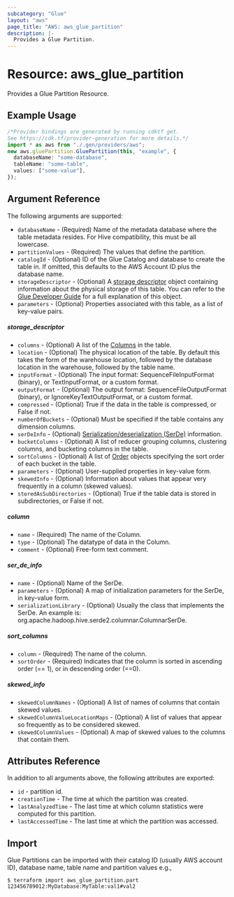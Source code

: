 ```yaml
---
subcategory: "Glue"
layout: "aws"
page_title: "AWS: aws_glue_partition"
description: |-
  Provides a Glue Partition.
---
```


# Resource: aws\_glue\_partition

Provides a Glue Partition Resource.

## Example Usage

```typescript
/*Provider bindings are generated by running cdktf get.
See https://cdk.tf/provider-generation for more details.*/
import * as aws from "./.gen/providers/aws";
new aws.gluePartition.GluePartition(this, "example", {
  databaseName: "some-database",
  tableName: "some-table",
  values: ["some-value"],
});

```

## Argument Reference

The following arguments are supported:

* `databaseName` - (Required) Name of the metadata database where the table metadata resides. For Hive compatibility, this must be all lowercase.
* `partitionValues` - (Required) The values that define the partition.
* `catalogId` - (Optional) ID of the Glue Catalog and database to create the table in. If omitted, this defaults to the AWS Account ID plus the database name.
* `storageDescriptor` - (Optional) A [storage descriptor](#storage_descriptor) object containing information about the physical storage of this table. You can refer to the [Glue Developer Guide](https://docs.aws.amazon.com/glue/latest/dg/aws-glue-api-catalog-tables.html#aws-glue-api-catalog-tables-StorageDescriptor) for a full explanation of this object.
* `parameters` - (Optional) Properties associated with this table, as a list of key-value pairs.

##### storage\_descriptor

* `columns` - (Optional) A list of the [Columns](#column) in the table.
* `location` - (Optional) The physical location of the table. By default this takes the form of the warehouse location, followed by the database location in the warehouse, followed by the table name.
* `inputFormat` - (Optional) The input format: SequenceFileInputFormat (binary), or TextInputFormat, or a custom format.
* `outputFormat` - (Optional) The output format: SequenceFileOutputFormat (binary), or IgnoreKeyTextOutputFormat, or a custom format.
* `compressed` - (Optional) True if the data in the table is compressed, or False if not.
* `numberOfBuckets` - (Optional) Must be specified if the table contains any dimension columns.
* `serDeInfo` - (Optional) [Serialization/deserialization (SerDe)](#ser_de_info) information.
* `bucketColumns` - (Optional) A list of reducer grouping columns, clustering columns, and bucketing columns in the table.
* `sortColumns` - (Optional) A list of [Order](#sort_columns) objects specifying the sort order of each bucket in the table.
* `parameters` - (Optional) User-supplied properties in key-value form.
* `skewedInfo` - (Optional) Information about values that appear very frequently in a column (skewed values).
* `storedAsSubDirectories` - (Optional) True if the table data is stored in subdirectories, or False if not.

##### column

* `name` - (Required) The name of the Column.
* `type` - (Optional) The datatype of data in the Column.
* `comment` - (Optional) Free-form text comment.

##### ser\_de\_info

* `name` - (Optional) Name of the SerDe.
* `parameters` - (Optional) A map of initialization parameters for the SerDe, in key-value form.
* `serializationLibrary` - (Optional) Usually the class that implements the SerDe. An example is: org.apache.hadoop.hive.serde2.columnar.ColumnarSerDe.

##### sort\_columns

* `column` - (Required) The name of the column.
* `sortOrder` - (Required) Indicates that the column is sorted in ascending order (== 1), or in descending order (==0).

##### skewed\_info

* `skewedColumnNames` - (Optional) A list of names of columns that contain skewed values.
* `skewedColumnValueLocationMaps` - (Optional) A list of values that appear so frequently as to be considered skewed.
* `skewedColumnValues` - (Optional) A map of skewed values to the columns that contain them.

## Attributes Reference

In addition to all arguments above, the following attributes are exported:

* `id` - partition id.
* `creationTime` - The time at which the partition was created.
* `lastAnalyzedTime` - The last time at which column statistics were computed for this partition.
* `lastAccessedTime` - The last time at which the partition was accessed.

## Import

Glue Partitions can be imported with their catalog ID (usually AWS account ID), database name, table name and partition values e.g.,

```console
$ terraform import aws_glue_partition.part 123456789012:MyDatabase:MyTable:val1#val2
```
